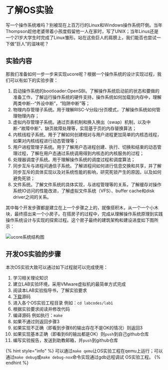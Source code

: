 # 了解OS实验

写一个操作系统难吗？别被现在上百万行的Linux和Windows操作系统吓倒。当年Thompson趁他老婆带着小孩度假留他一人在家时，写了UNIX；当年Linus还是一个21岁大学生时完成了Linux雏形。站在这些巨人的肩膀上，我们能否也尝试一下做“巨人”的滋味呢？

## 实验内容

那我们准备如何一步一步来实现ucore呢？根据一个操作系统的设计实现过程，我们可以有如下的实验步骤：

1. 启动操作系统的bootloader:OpenSBI。了解操作系统启动前的状态和要做的准备工作，了解运行操作系统的硬件支持，操作系统如何加载到内存中，理解两类中断--“外设中断”，“陷阱中断”等；
2. 物理内存管理子系统。用于理解RISC-V分段/分页模式，了解操作系统如何管理物理内存；
3. 虚拟内存管理子系统。通过页表机制和换入换出（swap）机制，以及中断-“故障中断”、缺页故障处理等，实现基于页的内存替换算法；
4. 内核线程子系统。用于了解如何创建相对与用户进程更加简单的内核态线程，如果对内核线程进行动态管理等；
5. 用户进程管理子系统。用于了解用户态进程创建、执行、切换和结束的动态管理过程，了解在用户态通过系统调用得到内核态的内核服务的过程；
6. 处理器调度子系统。用于理解操作系统的调度过程和调度算法；
7. 同步互斥与进程间通信子系统。了解进程间如何进行信息交换和共享，并了解同步互斥的具体实现以及对系统性能的影响，研究死锁产生的原因，以及如何避免死锁；
8. 文件系统。了解文件系统的具体实现，与进程管理等的关系，了解缓存对操作系统IO访问的性能改进，了解虚拟文件系统（VFS）、buffer cache和disk driver之间的关系。

其中每个开发步骤都是建立在上一个步骤之上的，就像搭积木，从一个一个小木块，最终搭出来一个小房子。在搭房子的过程中，完成从理解操作系统原理到实践操作系统设计与实现的探索过程。这个房子最终的建筑架构和建设进度如下图所示：

![ucore&#x7CFB;&#x7EDF;&#x7ED3;&#x6784;&#x56FE;](https://chyyuu.gitbooks.io/ucore_os_docs/content/lab0_figs/image001.png)

## 开发OS实验的步骤

本次OS实验大致可以通过如下过程就可以完成使用：

1. 学习相关理论知识
2. 建立LAB实验环境，采用VMware虚拟机的最简单方式完成
3. 阅读本LAB实验指导书，了解实验要求
4. [下载](le-jie-os-shi-yan.md)源码
5. 进入各个OS实验工程目录 例如：`cd labcodes/lab1`
6. 根据实验要求阅读并修改代码
7. 编译源码 例如执行：`make`
8. 如果不通过则返回步骤3
9. 如果实现不正确（即看到步骤6的输出存在不是OK的情况）则返回3
10. 如果实现基本正确（即看到6的输出都是OK）则`push`到自己github仓库
11. 编写实验报告，发送到助教邮箱，并`push`到github仓库

{% hint style="info" %}
可以通过`make qemu`让OS实验工程在qemu上运行；可以通过`make debug`或`make debug-nox`命令实现通过gdb远程调试 OS实验工程。
{% endhint %}

